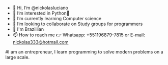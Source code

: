 - 👋 Hi, I’m @nickolasluciano
- 👀 I’m interested in Python🐍
- 🌱 I’m currently learning Computer science
- 💞️ I’m looking to collaborate on Study groups for programmers
- 💚 I'm Brazillian
- 📫 How to reach me 👉 Whatsapp: +551196879-7815 or E-mail: nickolas333@hotmail.com

#I am an entrepreneur, I learn programming to solve modern problems on a large scale.
